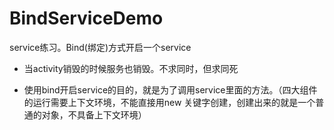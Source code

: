 # BindServiceDemo
service练习。Bind(绑定)方式开启一个service


* 当activity销毁的时候服务也销毁。不求同时，但求同死

* 使用bind开启service的目的，就是为了调用service里面的方法。（四大组件的运行需要上下文环境，不能直接用new 关键字创建，创建出来的就是一个普通的对象，不具备上下文环境）


